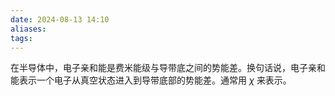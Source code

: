 ```yaml
---
date: 2024-08-13 14:10
aliases: 
tags: 
---
```

在半导体中，电子亲和能是费米能级与导带底之间的势能差。换句话说，电子亲和能表示一个电子从真空状态进入到导带底部的势能差。通常用 $\chi$ 来表示。
